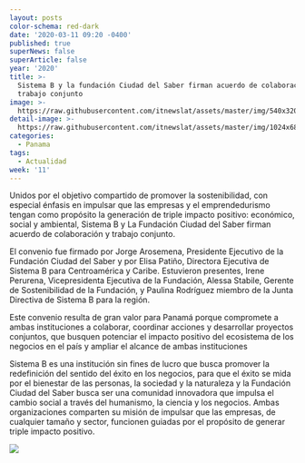 ```yaml
---
layout: posts
color-schema: red-dark
date: '2020-03-11 09:20 -0400'
published: true
superNews: false
superArticle: false
year: '2020'
title: >-
  Sistema B y la fundación Ciudad del Saber firman acuerdo de colaboración y
  trabajo conjunto
image: >-
  https://raw.githubusercontent.com/itnewslat/assets/master/img/540x320/Sistema-B-CDS-p.jpg
detail-image: >-
  https://raw.githubusercontent.com/itnewslat/assets/master/img/1024x680/Sistema-B-CDS-g.jpg
categories:
  - Panama
tags:
  - Actualidad
week: '11'
---
```

Unidos por el objetivo compartido de promover la sostenibilidad, con especial énfasis en impulsar que las empresas y el emprendedurismo tengan como propósito la generación de triple impacto positivo: económico, social y ambiental, Sistema B y La Fundación Ciudad del Saber firman acuerdo de colaboración y trabajo conjunto.

El convenio fue firmado por Jorge Arosemena, Presidente Ejecutivo de la Fundación Ciudad del Saber y por Elisa Patiño, Directora Ejecutiva de Sistema B para Centroamérica y Caribe. Estuvieron presentes, Irene Perurena, Vicepresidenta Ejecutiva de la Fundación, Alessa Stabile, Gerente de Sostenibilidad de la Fundación, y Paulina Rodríguez miembro de la Junta Directiva de Sistema B para la región. 

Este convenio resulta de gran valor para Panamá porque compromete a ambas instituciones a colaborar, coordinar acciones y desarrollar proyectos conjuntos, que busquen potenciar el impacto positivo del ecosistema de los negocios en el país y ampliar el alcance de ambas instituciones

Sistema B es una institución sin fines de lucro que busca promover la redefinición del sentido del éxito en los negocios, para que el éxito se mida por el bienestar de las personas, la sociedad y la naturaleza y la Fundación Ciudad del Saber busca ser una comunidad innovadora que impulsa el cambio social a través del humanismo, la ciencia y los negocios. Ambas organizaciones comparten su misión de impulsar que las empresas, de cualquier tamaño y sector, funcionen guiadas por el propósito de generar triple impacto positivo.

<img src="https://tracker.metricool.com/c3po.jpg?hash=56f88a41e39ab42c063cc51676587a04"/>